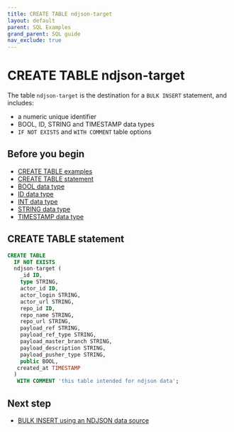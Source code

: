 ```yaml
---
title: CREATE TABLE ndjson-target
layout: default
parent: SQL Examples
grand_parent: SQL guide
nav_exclude: true
---
```


# CREATE TABLE ndjson-target

The table `ndjson-target` is the destination for a `BULK INSERT` statement, and includes:
* a numeric unique identifier
* BOOL, ID, STRING and TIMESTAMP data types
* `IF NOT EXISTS` and `WITH COMMENT` table options

## Before you begin
* [CREATE TABLE examples](/docs/sql-guide/examples/sql-eg-table/sql-eg-table-home#create-table-examples)
* [CREATE TABLE statement](/docs/sql-guide/statements/statement-table-create)
* [BOOL data type](/docs/sql-guide/data-types/data-type-bool)
* [ID data type](/docs/sql-guide/data-types/data-type-id)
* [INT data type](/docs/sql-guide/data-types/data-type-int)
* [STRING data type](/docs/sql-guide/data-types/data-type-string)
* [TIMESTAMP data type](/docs/sql-guide/data-types/data-type-timestamp)

## CREATE TABLE statement

```sql
CREATE TABLE
  IF NOT EXISTS
  ndjson-target (
    _id ID,
    type STRING,
    actor_id ID,
    actor_login STRING,
    actor_url STRING,
    repo_id ID,
    repo_name STRING,
    repo_url STRING,
    payload_ref STRING,
    payload_ref_type STRING,
    payload_master_branch STRING,
    payload_description STRING,
    payload_pusher_type STRING,
    public BOOL,
   created_at TIMESTAMP
  )
   WITH COMMENT 'this table intended for ndjson data';
```

## Next step

* [BULK INSERT using an NDJSON data source](/docs/sql-guide/examples/sql-eg-insert/sql-eg-insert-bulk-ndjson-target)
